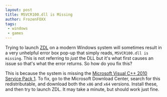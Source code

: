 ```yaml
---
layout: post
title: MSVCR100.dll is Missing
author: FrozenFOXX
tags:
 - windows
 - games
---
```


Trying to launch [ZDL](https://zdoom.org/wiki/ZDL) on a modern Windows system will sometimes result in a very unhelpful error box pop-up that simply reads, `MSVCR100.dll is missing`. This is not referring to _just_ the DLL but it's what first causes an issue so that's what the error returns. So how do you fix this?

This is because the system is missing the [Microsoft Visual C++ 2010 Service Pack 1](https://www.microsoft.com/en-us/download/details.aspx?id=26999). To fix, go to the Microsoft Download Center, search for this redistributable, and download both the `x86` and `x64` versions. Install these, and then try to launch ZDL. It may take a minute, but should work just fine.
